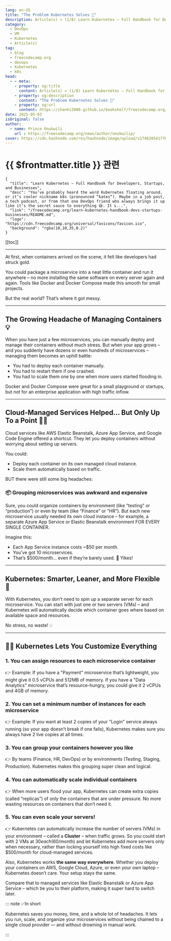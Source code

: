 ```yaml
---
lang: en-US
title: "The Problem Kubernetes Solves 🧠"
description: Article(s) > (1/8) Learn Kubernetes – Full Handbook for Developers, Startups, and Businesses 
category:
  - DevOps
  - VM
  - Kubernetes
  - Article(s)
tag:
  - blog
  - freecodecamp.org
  - devops
  - kubernetes
  - k8s
head:
  - - meta:
    - property: og:title
      content: Article(s) > (1/8) Learn Kubernetes – Full Handbook for Developers, Startups, and Businesses
    - property: og:description
      content: "The Problem Kubernetes Solves 🧠"
    - property: og:url
      content: https://chanhi2000.github.io/bookshelf/freecodecamp.org/learn-kubernetes-handbook-devs-startups-businesses/the-problem-kubernetes-solves.html
date: 2025-05-03
isOriginal: false
author:
  - name: Prince Onukwili
    url : https://freecodecamp.org/news/author/onukwilip/
cover: https://cdn.hashnode.com/res/hashnode/image/upload/v1746205417767/d9d6b0d3-f2a5-44eb-83b5-d1a614bead9f.png
---
```


# {{ $frontmatter.title }} 관련

```component VPCard
{
  "title": "Learn Kubernetes – Full Handbook for Developers, Startups, and Businesses",
  "desc": "You’ve probably heard the word Kubernetes floating around, or it’s cooler nickname k8s (pronounced “kates“). Maybe in a job post, a tech podcast, or from that one DevOps friend who always brings it up like it’s the secret sauce to everything 😅. It s...",
  "link": "/freecodecamp.org/learn-kubernetes-handbook-devs-startups-businesses/README.md",
  "logo": "https://cdn.freecodecamp.org/universal/favicons/favicon.ico",
  "background": "rgba(10,10,35,0.2)"
}
```

[[toc]]

---

<SiteInfo
  name="Learn Kubernetes – Full Handbook for Developers, Startups, and Businesses"
  desc="You’ve probably heard the word Kubernetes floating around, or it’s cooler nickname k8s (pronounced “kates“). Maybe in a job post, a tech podcast, or from that one DevOps friend who always brings it up like it’s the secret sauce to everything 😅. It s..."
  url="https://freecodecamp.org/news/learn-kubernetes-handbook-devs-startups-businesses#heading-the-problem-kubernetes-solves"
  logo="https://cdn.freecodecamp.org/universal/favicons/favicon.ico"
  preview="https://cdn.hashnode.com/res/hashnode/image/upload/v1746205417767/d9d6b0d3-f2a5-44eb-83b5-d1a614bead9f.png"/>

At first, when containers arrived on the scene, it felt like developers had struck gold.

You could package a microservice into a neat little container and run it anywhere – no more installing the same software on every server again and again. Tools like Docker and Docker Compose made this smooth for small projects.

But the real world? That’s where it got messy.

---

## The Growing Headache of Managing Containers 💡

When you have just a few microservices, you can manually deploy and manage their containers without much stress. But when your app grows – and you suddenly have dozens or even hundreds of microservices – managing them becomes an uphill battle:

- You had to deploy each container manually.
- You had to restart them if one crashed.
- You had to scale them one by one when more users started flooding in.

Docker and Docker Compose were great for a small playground or startups, but not for an enterprise application with high traffic inflow.

---

## Cloud-Managed Services Helped... But Only Up To a Point 🧑‍💻

Cloud services like AWS Elastic Beanstalk, Azure App Service, and Google Code Engine offered a shortcut. They let you deploy containers without worrying about setting up servers.

You could:

- Deploy each container on its own managed cloud instance.
- Scale them automatically based on traffic.

BUT there were still some big headaches:

### 📦 Grouping microservices was awkward and expensive

Sure, you could organize containers by environment (like “testing” or “production”) or even by team (like “Finance” or “HR”). But each new microservice usually needed its own cloud instance – for example, a separate Azure App Service or Elastic Beanstalk environment FOR EVERY SINGLE CONTAINER.

Imagine this:

- Each App Service instance costs ~$50 per month.
- You’ve got 10 microservices.
- That’s $500/month... even if they’re barely used. 💸 Yikes!

---

## Kubernetes: Smarter, Leaner, and More Flexible 💪

With Kubernetes, you don’t need to spin up a separate server for each microservice. You can start with just one or two servers (VMs) – and Kubernetes will automatically decide which container goes where based on available space and resources.

No stress, no waste! 💡

---

## 🧑‍🍳 Kubernetes Lets You Customize Everything

### 1. You can assign resources to each microservice container

👉 Example: If you have a "Payment" microservice that’s lightweight, you might give it 0.5 vCPUs and 512MB of memory. If you have a "Data Analytics" microservice that’s resource-hungry, you could give it 2 vCPUs and 4GB of memory.

### 2. You can set a minimum number of instances for each microservice

👉 Example: If you want at least 2 copies of your "Login" service always running (so your app doesn’t break if one fails), Kubernetes makes sure you always have 2 live copies at all times.

### 3. You can group your containers however you like

👉 By teams (Finance, HR, DevOps) or by environments (Testing, Staging, Production). Kubernetes makes this grouping super clean and logical.

### 4. You can automatically scale individual containers

👉 When more users flood your app, Kubernetes can create extra copies (called “replicas”) of only the containers that are under pressure. No more wasting resources on containers that don’t need it.

### 5. You can even scale your servers!

👉 Kubernetes can automatically increase the number of servers (VMs) in your environment – called a **Cluster** – when traffic grows. So you could start with 2 VMs at $30 each ($60/month) and let Kubernetes add more servers only when necessary, rather than locking yourself into high fixed costs like $500/month for cloud-managed services.

Also, Kubernetes works **the same way everywhere**. Whether you deploy your containers on AWS, Google Cloud, Azure, or even your own laptop – Kubernetes doesn’t care. Your setup stays the same.

Compare that to managed services like Elastic Beanstalk or Azure App Service – which tie you to their platform, making it super hard to switch later.

::: note ✅In short

Kubernetes saves you money, time, and a whole lot of headaches. It lets you run, scale, and organize your microservices without being chained to a single cloud provider — and without drowning in manual work.

:::
